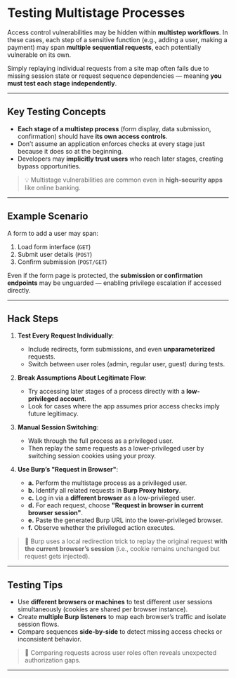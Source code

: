 # Testing Multistage Processes

Access control vulnerabilities may be hidden within **multistep workflows**. In these cases, each step of a sensitive function (e.g., adding a user, making a payment) may span **multiple sequential requests**, each potentially vulnerable on its own.

Simply replaying individual requests from a site map often fails due to missing session state or request sequence dependencies — meaning **you must test each stage independently**.

---

## Key Testing Concepts

- **Each stage of a multistep process** (form display, data submission, confirmation) should have **its own access controls**.
- Don’t assume an application enforces checks at every stage just because it does so at the beginning.
- Developers may **implicitly trust users** who reach later stages, creating bypass opportunities.

> 💡 Multistage vulnerabilities are common even in **high-security apps** like online banking.

---

## Example Scenario

A form to add a user may span:
1. Load form interface (`GET`)
2. Submit user details (`POST`)
3. Confirm submission (`POST/GET`)
   
Even if the form page is protected, the **submission or confirmation endpoints** may be unguarded — enabling privilege escalation if accessed directly.

---

## Hack Steps

1. **Test Every Request Individually**:
   - Include redirects, form submissions, and even **unparameterized** requests.
   - Switch between user roles (admin, regular user, guest) during tests.

2. **Break Assumptions About Legitimate Flow**:
   - Try accessing later stages of a process directly with a **low-privileged account**.
   - Look for cases where the app assumes prior access checks imply future legitimacy.

3. **Manual Session Switching**:
   - Walk through the full process as a privileged user.
   - Then replay the same requests as a lower-privileged user by switching session cookies using your proxy.

4. **Use Burp’s "Request in Browser"**:
   - **a.** Perform the multistage process as a privileged user.
   - **b.** Identify all related requests in **Burp Proxy history**.
   - **c.** Log in via a **different browser** as a low-privileged user.
   - **d.** For each request, choose **"Request in browser in current browser session"**.
   - **e.** Paste the generated Burp URL into the lower-privileged browser.
   - **f.** Observe whether the privileged action executes.

> 🔧 Burp uses a local redirection trick to replay the original request **with the current browser’s session** (i.e., cookie remains unchanged but request gets injected).

---

## Testing Tips

- Use **different browsers or machines** to test different user sessions simultaneously (cookies are shared per browser instance).
- Create **multiple Burp listeners** to map each browser’s traffic and isolate session flows.
- Compare sequences **side-by-side** to detect missing access checks or inconsistent behavior.

> 🧠 Comparing requests across user roles often reveals unexpected authorization gaps.

---
